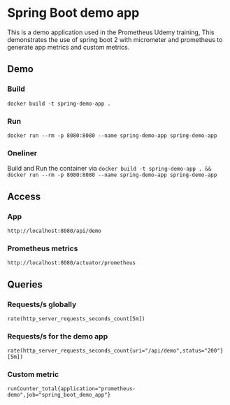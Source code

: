 # Spring Boot demo app

This is a demo application used in the Prometheus Udemy training, This demonstrates the use of spring boot 2 with micrometer and prometheus to generate app metrics and custom metrics.

## Demo

### Build
`docker build -t spring-demo-app .`

### Run
`docker run --rm -p 8080:8080 --name spring-demo-app spring-demo-app`

### Oneliner
Build and Run the container via `docker build -t spring-demo-app . && docker run --rm -p 8080:8080 --name spring-demo-app spring-demo-app`

## Access
### App
`http://localhost:8080/api/demo`

### Prometheus metrics
`http://localhost:8080/actuator/prometheus`


## Queries

### Requests/s globally
`rate(http_server_requests_seconds_count[5m])`

### Requests/s for the demo app
`rate(http_server_requests_seconds_count{uri="/api/demo",status="200"}[5m])`

### Custom metric
`runCounter_total{application="prometheus-demo",job="spring_boot_demo_app"}`